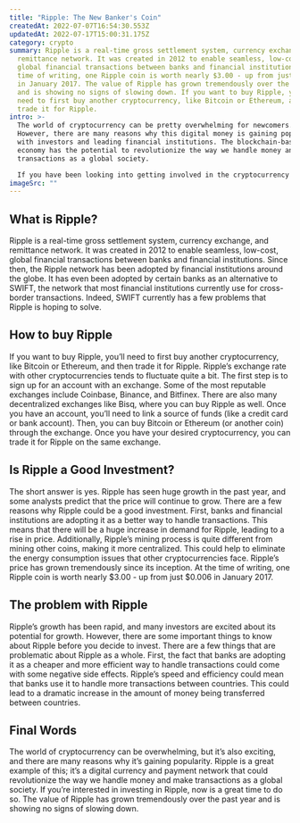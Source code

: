 ```yaml
---
title: "Ripple: The New Banker's Coin"
createdAt: 2022-07-07T16:54:30.553Z
updatedAt: 2022-07-17T15:00:31.175Z
category: crypto
summary: Ripple is a real-time gross settlement system, currency exchange, and
  remittance network. It was created in 2012 to enable seamless, low-cost,
  global financial transactions between banks and financial institutions. At the
  time of writing, one Ripple coin is worth nearly $3.00 - up from just $0.006
  in January 2017. The value of Ripple has grown tremendously over the past year
  and is showing no signs of slowing down. If you want to buy Ripple, you’ll
  need to first buy another cryptocurrency, like Bitcoin or Ethereum, and then
  trade it for Ripple.
intro: >-
  The world of cryptocurrency can be pretty overwhelming for newcomers.
  However, there are many reasons why this digital money is gaining popularity
  with investors and leading financial institutions. The blockchain-based token
  economy has the potential to revolutionize the way we handle money and make
  transactions as a global society.

  If you have been looking into getting involved in the cryptocurrency market, you may have noticed that there are hundreds - perhaps even thousands - of different coins available. Most of them have weird names, strange logos, and even stranger marketing tactics. It’s enough to drive anyone mad. But don’t worry; we’re here to help get you up to speed on one of the most talked-about cryptocurrencies out there: Ripple (also known as XRP).
imageSrc: ""
---
```


## What is Ripple?

Ripple is a real-time gross settlement system, currency exchange, and remittance network. It was created in 2012 to enable seamless, low-cost, global financial transactions between banks and financial institutions. Since then, the Ripple network has been adopted by financial institutions around the globe. It has even been adopted by certain banks as an alternative to SWIFT, the network that most financial institutions currently use for cross-border transactions. Indeed, SWIFT currently has a few problems that Ripple is hoping to solve.

## How to buy Ripple

If you want to buy Ripple, you’ll need to first buy another cryptocurrency, like Bitcoin or Ethereum, and then trade it for Ripple. Ripple’s exchange rate with other cryptocurrencies tends to fluctuate quite a bit.
The first step is to sign up for an account with an exchange. Some of the most reputable exchanges include Coinbase, Binance, and Bitfinex. There are also many decentralized exchanges like Bisq, where you can buy Ripple as well. Once you have an account, you’ll need to link a source of funds (like a credit card or bank account). Then, you can buy Bitcoin or Ethereum (or another coin) through the exchange. Once you have your desired cryptocurrency, you can trade it for Ripple on the same exchange.

## Is Ripple a Good Investment?

The short answer is yes. Ripple has seen huge growth in the past year, and some analysts predict that the price will continue to grow. There are a few reasons why Ripple could be a good investment. First, banks and financial institutions are adopting it as a better way to handle transactions. This means that there will be a huge increase in demand for Ripple, leading to a rise in price. Additionally, Ripple’s mining process is quite different from mining other coins, making it more centralized. This could help to eliminate the energy consumption issues that other cryptocurrencies face. Ripple’s price has grown tremendously since its inception. At the time of writing, one Ripple coin is worth nearly $3.00 - up from just $0.006 in January 2017.

## The problem with Ripple

Ripple’s growth has been rapid, and many investors are excited about its potential for growth. However, there are some important things to know about Ripple before you decide to invest.
There are a few things that are problematic about Ripple as a whole. First, the fact that banks are adopting it as a cheaper and more efficient way to handle transactions could come with some negative side effects. Ripple’s speed and efficiency could mean that banks use it to handle more transactions between countries. This could lead to a dramatic increase in the amount of money being transferred between countries.

## Final Words

The world of cryptocurrency can be overwhelming, but it’s also exciting, and there are many reasons why it’s gaining popularity. Ripple is a great example of this; it’s a digital currency and payment network that could revolutionize the way we handle money and make transactions as a global society.
If you’re interested in investing in Ripple, now is a great time to do so. The value of Ripple has grown tremendously over the past year and is showing no signs of slowing down.
